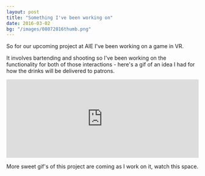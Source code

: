 ```yaml
---
layout: post
title: "Something I've been working on"
date: 2016-03-02
bg: "/images/08072016thumb.png"
---
```


So for our upcoming project at AIE I've been working on a game in VR.

 It involves bartending and shooting so I've been working on the functionality for both of those interactions - here's a gif of an idea I had for how the drinks will be delivered to patrons.

<div style='position:relative;padding-bottom:calc(100% / 2.45)'><iframe src='https://gfycat.com/ifr/GiftedDefinitiveHatchetfish' frameborder='0' scrolling='no' width='100%' height='100%' style='position:absolute;top:0;left:0;' allowfullscreen></iframe></div>

More sweet gif's of this project are coming as I work on it, watch this space.
